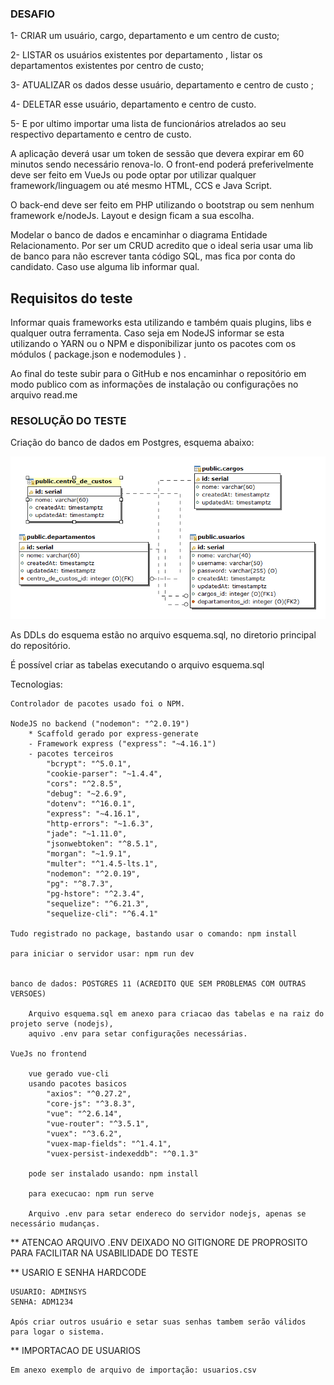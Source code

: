 ### DESAFIO ###

1- CRIAR um usuário, cargo, departamento e um centro de custo; 

2- LISTAR os usuários existentes por departamento , listar os departamentos existentes por centro de custo; 

3- ATUALIZAR os dados desse usuário, departamento e centro de custo ; 

4- DELETAR esse usuário, departamento e centro de custo. 

5- E por ultimo importar uma lista de funcionários  atrelados ao seu respectivo departamento e centro de custo. 

A aplicação deverá usar um token de sessão que devera expirar em 60 minutos sendo necessário renova-lo. 
O front-end poderá preferivelmente deve ser feito em VueJs ou pode optar por utilizar qualquer framework/linguagem  ou até mesmo  HTML, CCS e Java Script. 

O back-end deve ser feito em PHP utilizando o bootstrap ou sem nenhum framework e/nodeJs. 
Layout e design ficam a sua escolha. 

Modelar o banco de dados e encaminhar o diagrama Entidade Relacionamento. 
Por ser um CRUD acredito que o ideal seria usar uma lib de banco para não escrever tanta código SQL, mas fica por conta do candidato. Caso use alguma lib informar qual. 

## Requisitos do teste ##
Informar quais frameworks esta utilizando e também quais plugins, libs e qualquer outra ferramenta. 
Caso seja em NodeJS informar se esta utilizando o YARN ou o NPM e disponibilizar junto os pacotes com os módulos ( package.json e nodemodules ) . 

Ao final do teste subir para o GitHub e nos encaminhar o repositório em modo publico com as informações de instalação ou configurações no arquivo read.me 



### RESOLUÇÃO DO TESTE ###

Criação do banco de dados em Postgres, esquema abaixo:

<p align="center"><img src="https://github.com/rodrigocaldasnovas/ipdv/blob/main/diagrama.bmp" ></p>


As DDLs do esquema estão no arquivo esquema.sql, no diretorio principal do repositório. 

É possível criar as tabelas executando o arquivo esquema.sql

Tecnologias:

    Controlador de pacotes usado foi o NPM.

    NodeJS no backend ("nodemon": "^2.0.19")
        * Scaffold gerado por express-generate
        - Framework express ("express": "~4.16.1")
        - pacotes terceiros 
            "bcrypt": "^5.0.1",
            "cookie-parser": "~1.4.4",
            "cors": "^2.8.5",
            "debug": "~2.6.9",
            "dotenv": "^16.0.1",
            "express": "~4.16.1",
            "http-errors": "~1.6.3",
            "jade": "~1.11.0",
            "jsonwebtoken": "^8.5.1",
            "morgan": "~1.9.1",
            "multer": "^1.4.5-lts.1",
            "nodemon": "^2.0.19",
            "pg": "^8.7.3",
            "pg-hstore": "^2.3.4",
            "sequelize": "^6.21.3",
            "sequelize-cli": "^6.4.1"

    Tudo registrado no package, bastando usar o comando: npm install   

    para iniciar o servidor usar: npm run dev     


    banco de dados: POSTGRES 11 (ACREDITO QUE SEM PROBLEMAS COM OUTRAS VERSOES)

        Arquivo esquema.sql em anexo para criacao das tabelas e na raiz do projeto serve (nodejs), 
        aquivo .env para setar configurações necessárias.

    VueJs no frontend

        vue gerado vue-cli
        usando pacotes basicos
            "axios": "^0.27.2",
            "core-js": "^3.8.3",
            "vue": "^2.6.14",
            "vue-router": "^3.5.1",
            "vuex": "^3.6.2",
            "vuex-map-fields": "^1.4.1",
            "vuex-persist-indexeddb": "^0.1.3"

        pode ser instalado usando: npm install

        para execucao: npm run serve

        Arquivo .env para setar endereco do servidor nodejs, apenas se necessário mudanças.
        

** ATENCAO ARQUIVO .ENV DEIXADO NO GITIGNORE DE PROPROSITO PARA FACILITAR NA USABILIDADE DO TESTE  

** USARIO E SENHA HARDCODE 

    USUARIO: ADMINSYS
    SENHA: ADM1234

    Após criar outros usuário e setar suas senhas tambem serão válidos para logar o sistema.

** IMPORTACAO DE USUARIOS

    Em anexo exemplo de arquivo de importação: usuarios.csv